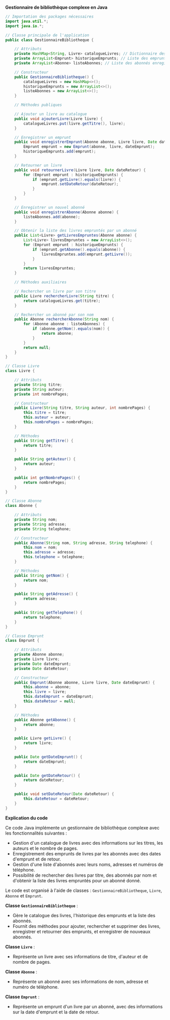 **Gestionnaire de bibliothèque complexe en Java**

```java
// Importation des packages nécessaires
import java.util.*;
import java.io.*;

// Classe principale de l'application
public class GestionnaireBibliotheque {

    // Attributs
    private HashMap<String, Livre> catalogueLivres; // Dictionnaire des livres par leur titre
    private ArrayList<Emprunt> historiqueEmprunts; // Liste des emprunts effectués
    private ArrayList<Abonne> listeAbonnes; // Liste des abonnés enregistrés

    // Constructeur
    public GestionnaireBibliotheque() {
        catalogueLivres = new HashMap<>();
        historiqueEmprunts = new ArrayList<>();
        listeAbonnes = new ArrayList<>();
    }

    // Méthodes publiques

    // Ajouter un livre au catalogue
    public void ajouterLivre(Livre livre) {
        catalogueLivres.put(livre.getTitre(), livre);
    }

    // Enregistrer un emprunt
    public void enregistrerEmprunt(Abonne abonne, Livre livre, Date dateEmprunt) {
        Emprunt emprunt = new Emprunt(abonne, livre, dateEmprunt);
        historiqueEmprunts.add(emprunt);
    }

    // Retourner un livre
    public void retournerLivre(Livre livre, Date dateRetour) {
        for (Emprunt emprunt : historiqueEmprunts) {
            if (emprunt.getLivre().equals(livre)) {
                emprunt.setDateRetour(dateRetour);
            }
        }
    }

    // Enregistrer un nouvel abonné
    public void enregistrerAbonne(Abonne abonne) {
        listeAbonnes.add(abonne);
    }

    // Obtenir la liste des livres empruntés par un abonné
    public List<Livre> getLivresEmpruntes(Abonne abonne) {
        List<Livre> livresEmpruntes = new ArrayList<>();
        for (Emprunt emprunt : historiqueEmprunts) {
            if (emprunt.getAbonne().equals(abonne)) {
                livresEmpruntes.add(emprunt.getLivre());
            }
        }
        return livresEmpruntes;
    }

    // Méthodes auxiliaires

    // Rechercher un livre par son titre
    public Livre rechercherLivre(String titre) {
        return catalogueLivres.get(titre);
    }

    // Rechercher un abonné par son nom
    public Abonne rechercherAbonne(String nom) {
        for (Abonne abonne : listeAbonnes) {
            if (abonne.getNom().equals(nom)) {
                return abonne;
            }
        }
        return null;
    }
}

// Classe Livre
class Livre {

    // Attributs
    private String titre;
    private String auteur;
    private int nombrePages;

    // Constructeur
    public Livre(String titre, String auteur, int nombrePages) {
        this.titre = titre;
        this.auteur = auteur;
        this.nombrePages = nombrePages;
    }

    // Méthodes
    public String getTitre() {
        return titre;
    }

    public String getAuteur() {
        return auteur;
    }

    public int getNombrePages() {
        return nombrePages;
    }
}

// Classe Abonne
class Abonne {

    // Attributs
    private String nom;
    private String adresse;
    private String telephone;

    // Constructeur
    public Abonne(String nom, String adresse, String telephone) {
        this.nom = nom;
        this.adresse = adresse;
        this.telephone = telephone;
    }

    // Méthodes
    public String getNom() {
        return nom;
    }

    public String getAdresse() {
        return adresse;
    }

    public String getTelephone() {
        return telephone;
    }
}

// Classe Emprunt
class Emprunt {

    // Attributs
    private Abonne abonne;
    private Livre livre;
    private Date dateEmprunt;
    private Date dateRetour;

    // Constructeur
    public Emprunt(Abonne abonne, Livre livre, Date dateEmprunt) {
        this.abonne = abonne;
        this.livre = livre;
        this.dateEmprunt = dateEmprunt;
        this.dateRetour = null;
    }

    // Méthodes
    public Abonne getAbonne() {
        return abonne;
    }

    public Livre getLivre() {
        return livre;
    }

    public Date getDateEmprunt() {
        return dateEmprunt;
    }

    public Date getDateRetour() {
        return dateRetour;
    }

    public void setDateRetour(Date dateRetour) {
        this.dateRetour = dateRetour;
    }
}
```

**Explication du code**

Ce code Java implémente un gestionnaire de bibliothèque complexe avec les fonctionnalités suivantes :

* Gestion d'un catalogue de livres avec des informations sur les titres, les auteurs et le nombre de pages.
* Enregistrement des emprunts de livres par les abonnés avec des dates d'emprunt et de retour.
* Gestion d'une liste d'abonnés avec leurs noms, adresses et numéros de téléphone.
* Possibilité de rechercher des livres par titre, des abonnés par nom et d'obtenir la liste des livres empruntés pour un abonné donné.

Le code est organisé à l'aide de classes : `GestionnaireBibliotheque`, `Livre`, `Abonne` et `Emprunt`.

**Classe `GestionnaireBibliotheque`** :

* Gère le catalogue des livres, l'historique des emprunts et la liste des abonnés.
* Fournit des méthodes pour ajouter, rechercher et supprimer des livres, enregistrer et retourner des emprunts, et enregistrer de nouveaux abonnés.

**Classe `Livre`** :

* Représente un livre avec ses informations de titre, d'auteur et de nombre de pages.

**Classe `Abonne`** :

* Représente un abonné avec ses informations de nom, adresse et numéro de téléphone.

**Classe `Emprunt`** :

* Représente un emprunt d'un livre par un abonné, avec des informations sur la date d'emprunt et la date de retour.
